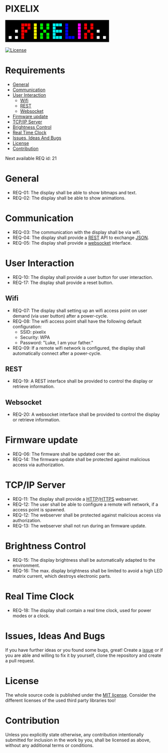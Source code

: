 # PIXELIX <!-- omit in toc -->
![PIXELIX](./images/LogoBlack.png)

[![License](https://img.shields.io/badge/license-MIT-blue.svg)](http://choosealicense.com/licenses/mit/)

# Requirements <!-- omit in toc -->

- [General](#general)
- [Communication](#communication)
- [User Interaction](#user-interaction)
  - [Wifi](#wifi)
  - [REST](#rest)
  - [Websocket](#websocket)
- [Firmware update](#firmware-update)
- [TCP/IP Server](#tcpip-server)
- [Brightness Control](#brightness-control)
- [Real Time Clock](#real-time-clock)
- [Issues, Ideas And Bugs](#issues-ideas-and-bugs)
- [License](#license)
- [Contribution](#contribution)

Next available REQ id: 21

# General
* REQ-01: The display shall be able to show bitmaps and text.
* REQ-02: The display shall be able to show animations.

# Communication
* REQ-03: The communication with the display shall be via wifi.
* REQ-04: The display shall provide a [REST](https://en.wikipedia.org/wiki/Representational_state_transfer) API to exchange [JSON](https://en.wikipedia.org/wiki/JSON).
* REQ-05: The display shall provide a [websocket](https://en.wikipedia.org/wiki/WebSocket) interface.

# User Interaction
* REQ-10: The display shall provide a user button for user interaction.
* REQ-17: The display shall provide a reset button.

## Wifi

* REQ-07: The display shall setting up an wifi access point on user demand (via user button) after a power-cycle.
* REQ-08: The wifi access point shall have the following default configuration:
    * SSID: pixelix
    * Security: WPA
    * Password: "Luke, I am your father."
* REQ-09: If a remote wifi network is configured, the display shall automatically connect after a power-cycle.

## REST

* REQ-19: A REST interface shall be provided to control the display or retrieve information.

## Websocket

* REQ-20: A websocket interface shall be provided to control the display or retrieve information.

# Firmware update
* REQ-06: The firmware shall be updated over the air.
* REQ-14: The firmware update shall be protected against malicious access via authorization.

# TCP/IP Server

* REQ-11: The display shall provide a [HTTP](https://en.wikipedia.org/wiki/Hypertext_Transfer_Protocol)/[HTTPS](https://en.wikipedia.org/wiki/Hypertext_Transfer_Protocol_Secure) webserver.
* REQ-12: The user shall be able to configure a remote wifi network, if a access point is spawned.
* REQ-12: The webserver shall be protected against malicious access via authorization.
* REQ-13: The webserver shall not run during an firmware update.

# Brightness Control
* REQ-15: The display brightness shall be automatically adapted to the environment.
* REQ-16: The max. display brightness shall be limited to avoid a high LED matrix current, which destroys electronic parts.

# Real Time Clock
* REQ-18: The display shall contain a real time clock, used for power modes or a clock.

# Issues, Ideas And Bugs
If you have further ideas or you found some bugs, great! Create a [issue](https://github.com/BlueAndi/esp-rgb-led-matrix/issues) or if you are able and willing to fix it by yourself, clone the repository and create a pull request.

# License
The whole source code is published under the [MIT license](http://choosealicense.com/licenses/mit/).
Consider the different licenses of the used third party libraries too!

# Contribution
Unless you explicitly state otherwise, any contribution intentionally submitted for inclusion in the work by you, shall be licensed as above, without any
additional terms or conditions.
